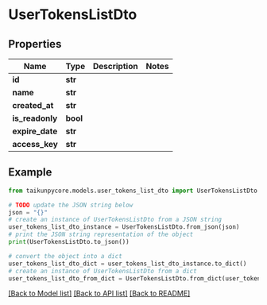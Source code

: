 # UserTokensListDto


## Properties

Name | Type | Description | Notes
------------ | ------------- | ------------- | -------------
**id** | **str** |  | 
**name** | **str** |  | 
**created_at** | **str** |  | 
**is_readonly** | **bool** |  | 
**expire_date** | **str** |  | 
**access_key** | **str** |  | 

## Example

```python
from taikunpycore.models.user_tokens_list_dto import UserTokensListDto

# TODO update the JSON string below
json = "{}"
# create an instance of UserTokensListDto from a JSON string
user_tokens_list_dto_instance = UserTokensListDto.from_json(json)
# print the JSON string representation of the object
print(UserTokensListDto.to_json())

# convert the object into a dict
user_tokens_list_dto_dict = user_tokens_list_dto_instance.to_dict()
# create an instance of UserTokensListDto from a dict
user_tokens_list_dto_from_dict = UserTokensListDto.from_dict(user_tokens_list_dto_dict)
```
[[Back to Model list]](../README.md#documentation-for-models) [[Back to API list]](../README.md#documentation-for-api-endpoints) [[Back to README]](../README.md)


